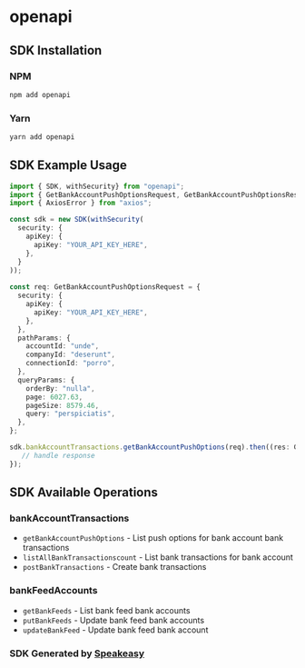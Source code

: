 # openapi

<!-- Start SDK Installation -->
## SDK Installation

### NPM

```bash
npm add openapi
```

### Yarn

```bash
yarn add openapi
```
<!-- End SDK Installation -->

## SDK Example Usage
<!-- Start SDK Example Usage -->
```typescript
import { SDK, withSecurity} from "openapi";
import { GetBankAccountPushOptionsRequest, GetBankAccountPushOptionsResponse } from "openapi/src/sdk/models/operations";
import { AxiosError } from "axios";

const sdk = new SDK(withSecurity(
  security: {
    apiKey: {
      apiKey: "YOUR_API_KEY_HERE",
    },
  }
));
    
const req: GetBankAccountPushOptionsRequest = {
  security: {
    apiKey: {
      apiKey: "YOUR_API_KEY_HERE",
    },
  },
  pathParams: {
    accountId: "unde",
    companyId: "deserunt",
    connectionId: "porro",
  },
  queryParams: {
    orderBy: "nulla",
    page: 6027.63,
    pageSize: 8579.46,
    query: "perspiciatis",
  },
};

sdk.bankAccountTransactions.getBankAccountPushOptions(req).then((res: GetBankAccountPushOptionsResponse | AxiosError) => {
   // handle response
});
```
<!-- End SDK Example Usage -->

<!-- Start SDK Available Operations -->
## SDK Available Operations


### bankAccountTransactions

* `getBankAccountPushOptions` - List push options for bank account bank transactions
* `listAllBankTransactionscount` - List bank transactions for bank account
* `postBankTransactions` - Create bank transactions

### bankFeedAccounts

* `getBankFeeds` - List bank feed bank accounts
* `putBankFeeds` - Update bank feed bank accounts
* `updateBankFeed` - Update bank feed bank account
<!-- End SDK Available Operations -->

### SDK Generated by [Speakeasy](https://docs.speakeasyapi.dev/docs/using-speakeasy/client-sdks)
